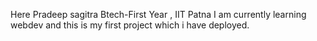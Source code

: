 Here Pradeep sagitra 
Btech-First Year , IIT Patna
I am currently learning webdev and this is my first project which i have deployed.

